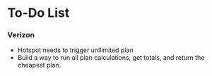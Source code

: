 # To-Do List

### Verizon 
* Hotspot needs to trigger unllimited plan
* Build a way to run all plan calculations, get totals, and return the cheapest plan.